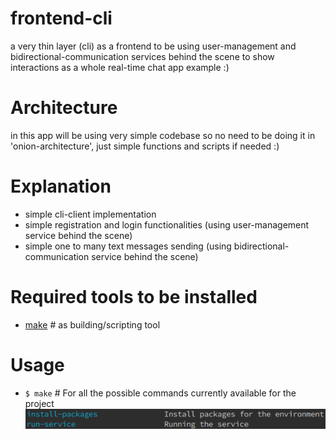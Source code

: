 # frontend-cli

a very thin layer (cli) as a frontend to be using user-management and bidirectional-communication services behind the scene to show interactions as a whole real-time chat app example :)

# Architecture

in this app will be using very simple codebase so no need to be doing it in 'onion-architecture', just simple functions and scripts if needed :)

# Explanation

- simple cli-client implementation
- simple registration and login functionalities (using user-management service behind the scene)
- simple one to many text messages sending (using bidirectional-communication service behind the scene)

# Required tools to be installed

- [make](https://www.gnu.org/software/make/) # as building/scripting tool

# Usage

- `$ make` # For all the possible commands currently available for the project
  ![current_make_list](current_make_list.png)